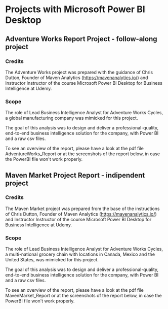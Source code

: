 # Projects with Microsoft Power BI Desktop

## Adventure Works Report Project - follow-along project

### Credits

The Adventure Works project was prepared with the guidance of Chris Dutton, Founder of Maven Analytics (https://mavenanalytics.io/) and Instructor Instructor of the course Microsoft Power BI Desktop for Business Intelligence at Udemy.

### Scope

The role of Lead Business Intelligence Analyst for Adventure Works Cycles, a global manufacturing company was mimicked for this project.

The goal of this analysis was to design and deliver a professional-quality, end-to-end business intelligence solution for the company, with Power BI and a raw csv files.

To see an overview of the report, please have a look at the pdf file AdventureWorks_Report or at the screenshots of the report below, in case the PowerBI file won't work properly.


## Maven Market Project Report - indipendent project

### Credits

The Maven Market project was prepared from the base of the instructions of Chris Dutton, Founder of Maven Analytics (https://mavenanalytics.io/) and Instructor Instructor of the course Microsoft Power BI Desktop for Business Intelligence at Udemy.

### Scope

The role of Lead Business Intelligence Analyst for Adventure Works Cycles, a multi-national grocery chain with locations in Canada, Mexico and the United States, was mimicked for this project.

The goal of this analysis was to design and deliver a professional-quality, end-to-end business intelligence solution for the company, with Power BI and a raw csv files.

To see an overview of the report, please have a look at the pdf file MavenMarket_Report or at the screenshots of the report below, in case the PowerBI file won't work properly.
